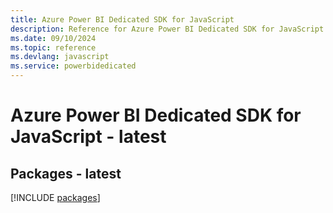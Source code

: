 ```yaml
---
title: Azure Power BI Dedicated SDK for JavaScript
description: Reference for Azure Power BI Dedicated SDK for JavaScript
ms.date: 09/10/2024
ms.topic: reference
ms.devlang: javascript
ms.service: powerbidedicated
---
```

# Azure Power BI Dedicated SDK for JavaScript - latest
## Packages - latest
[!INCLUDE [packages](power-bi-dedicated-index.md)]